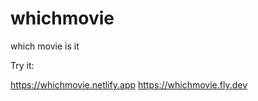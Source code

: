 # whichmovie
which movie is it

Try it: 

https://whichmovie.netlify.app
https://whichmovie.fly.dev
